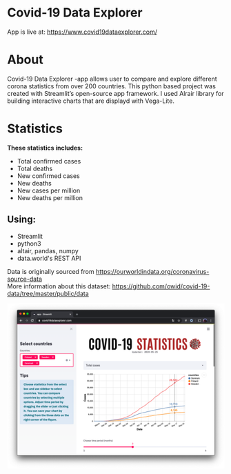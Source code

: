 # Covid-19 Data Explorer
App is live at: https://www.covid19dataexplorer.com/

# About
Covid-19 Data Explorer -app allows user to compare and explore different corona statistics from over 200 countries.
This python based project was created with Streamlit’s open-source app framework.
I used Alrair library for building interactive charts that are displayd with Vega-Lite.

# Statistics
**These statistics includes:**
* Total confirmed cases
* Total deaths
* New confirmed cases
* New deaths
* New cases per million  
* New deaths per million

## Using:
* Streamlit
* python3
* altair, pandas, numpy
* data.world's REST API

Data is originally sourced from https://ourworldindata.org/coronavirus-source-data  
More information about this dataset: https://github.com/owid/covid-19-data/tree/master/public/data

![app_window](/Images/screenshot.png)
